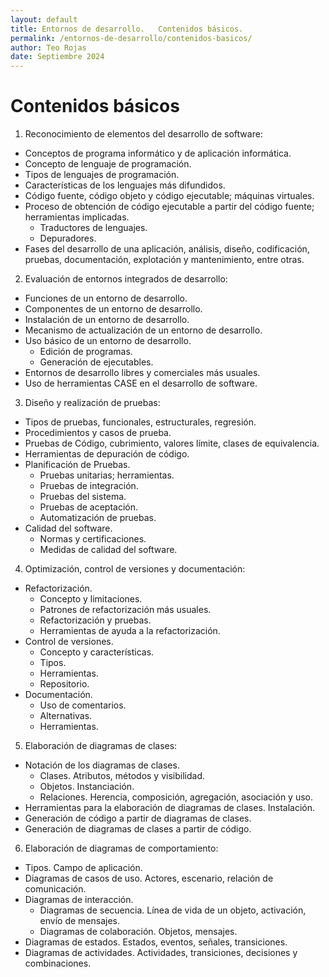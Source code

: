 ```yaml
---
layout: default
title: Entornos de desarrollo.   Contenidos básicos.
permalink: /entornos-de-desarrollo/contenidos-basicos/
author: Teo Rojas
date: Septiembre 2024
---
```


# Contenidos básicos
1. Reconocimiento de elementos del desarrollo de software:
- Conceptos de programa informático y de aplicación informática.
- Concepto de lenguaje de programación.
- Tipos de lenguajes de programación.
- Características de los lenguajes más difundidos.
- Código fuente, código objeto y código ejecutable; máquinas virtuales.
- Proceso de obtención de código ejecutable a partir del código fuente; herramientas implicadas.
  - Traductores de lenguajes.
  - Depuradores.
- Fases del desarrollo de una aplicación, análisis, diseño, codificación, pruebas, documentación, explotación y mantenimiento, entre otras.

2. Evaluación de entornos integrados de desarrollo:
- Funciones de un entorno de desarrollo.
- Componentes de un entorno de desarrollo.
- Instalación de un entorno de desarrollo.
- Mecanismo de actualización de un entorno de desarrollo.
- Uso básico de un entorno de desarrollo.
  - Edición de programas.
  - Generación de ejecutables.
- Entornos de desarrollo libres y comerciales más usuales.
- Uso de herramientas CASE en el desarrollo de software.

3. Diseño y realización de pruebas:
- Tipos de pruebas, funcionales, estructurales, regresión.
- Procedimientos y casos de prueba.
- Pruebas de Código, cubrimiento, valores límite, clases de equivalencia.
- Herramientas de depuración de código.
- Planificación de Pruebas.
  - Pruebas unitarias; herramientas.
  - Pruebas de integración.
  - Pruebas del sistema.
  - Pruebas de aceptación.
  - Automatización de pruebas.
- Calidad del software.
  - Normas y certificaciones.
  - Medidas de calidad del software.

4. Optimización, control de versiones y documentación:
- Refactorización.
  - Concepto y limitaciones.
  - Patrones de refactorización más usuales.
  - Refactorización y pruebas.
  - Herramientas de ayuda a la refactorización.
- Control de versiones.
  - Concepto y características.
  - Tipos.
  - Herramientas.
  - Repositorio.
- Documentación.
  - Uso de comentarios.
  - Alternativas.
  - Herramientas.

5. Elaboración de diagramas de clases:
- Notación de los diagramas de clases.
  - Clases. Atributos, métodos y visibilidad.
  - Objetos. Instanciación.
  - Relaciones. Herencia, composición, agregación, asociación y uso.
- Herramientas para la elaboración de diagramas de clases. Instalación.
- Generación de código a partir de diagramas de clases.
- Generación de diagramas de clases a partir de código.

6. Elaboración de diagramas de comportamiento:
- Tipos. Campo de aplicación.
- Diagramas de casos de uso. Actores, escenario, relación de comunicación.
- Diagramas de interacción.
  - Diagramas de secuencia. Línea de vida de un objeto, activación, envío de mensajes.
  - Diagramas de colaboración. Objetos, mensajes.
- Diagramas de estados. Estados, eventos, señales, transiciones.
- Diagramas de actividades. Actividades, transiciones, decisiones y combinaciones.